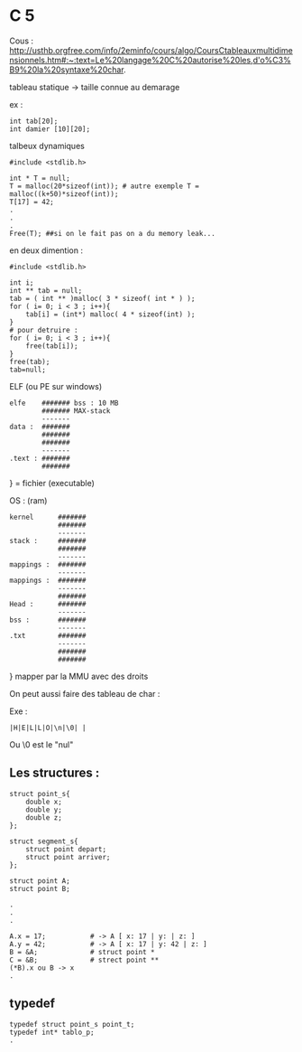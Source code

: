 # C 5

Cous : http://usthb.orgfree.com/info/2eminfo/cours/algo/CoursCtableauxmultidimensionnels.htm#:~:text=Le%20langage%20C%20autorise%20les,d'o%C3%B9%20la%20syntaxe%20char.

tableau statique -> taille connue au demarage

ex :

    int tab[20];
    int damier [10][20];

talbeux dynamiques

    #include <stdlib.h>

    int * T = null;
    T = malloc(20*sizeof(int)); # autre exemple T = malloc((k+50)*sizeof(int));
    T[17] = 42;
    .
    .
    .
    Free(T); ##si on le fait pas on a du memory leak... 

en deux dimention :

    #include <stdlib.h>

    int i;
    int ** tab = null;
    tab = ( int ** )malloc( 3 * sizeof( int * ) );
    for ( i= 0; i < 3 ; i++){
        tab[i] = (int*) malloc( 4 * sizeof(int) );
    }
    # pour detruire :
    for ( i= 0; i < 3 ; i++){
        free(tab[i]);
    }
    free(tab);
    tab=null;

ELF (ou PE sur windows)

    elfe    ####### bss : 10 MB
            ####### MAX-stack
            -------
    data :  #######
            #######
            #######
            -------
    .text : #######
            #######

} = fichier (executable)

OS : (ram)

    kernel      ####### 
                ####### 
                -------
    stack :     #######
                #######
                -------
    mappings :  #######
                -------
    mappings :  #######
                -------
                #######
    Head :      #######
                -------
    bss :       #######
                -------
    .txt        #######
                -------
                #######
                #######

} mapper par la MMU avec des droits

On peut aussi faire des tableau de char :

Exe :

    |H|E|L|L|O|\n|\0| |

Ou \0 est le "nul"

## Les structures :

    struct point_s{
        double x;
        double y; 
        double z;
    };

    struct segment_s{
        struct point depart;
        struct point arriver;
    };

    struct point A;
    struct point B;
    
    .
    .
    .

    A.x = 17;           # -> A [ x: 17 | y: | z: ]
    A.y = 42;           # -> A [ x: 17 | y: 42 | z: ]
    B = &A;             # struct point *
    C = &B;             # strect point **
    (*B).x ou B -> x
    .

## typedef

    typedef struct point_s point_t;
    typedef int* tablo_p;
    .
